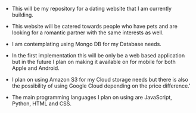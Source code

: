 - This will be my repository for a dating website that I am currently building.

- This website will be catered towards people who have pets and are looking for a romantic partner with the same interests as well.

- I am contemplating using Mongo DB for my Database needs.

- In the first implementation this will be only be a web based application but in the future I plan on making it available on for mobile for both Apple and  Android.

- I plan on using Amazon S3 for my Cloud storage needs but there is also the possibility of using Google Cloud depending on the price difference.'

- The main programming languages I plan on using are JavaScript, Python, HTML and CSS.
